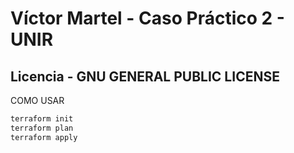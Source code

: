 # Víctor Martel - Caso Práctico 2 - UNIR
## Licencia -  GNU GENERAL PUBLIC LICENSE

COMO USAR

```sh
terraform init
terraform plan
terraform apply
```
